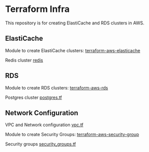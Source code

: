 # Terraform Infra

This repository is for creating ElastiCache and RDS clusters in AWS.

## ElastiCache

Module to create ElastiCache clusters: [terraform-aws-elasticache](https://github.com/raizv/terraform-aws-elasticache)

Redis cluster [redis][redis]

## RDS

Module to create RDS clusters: [terraform-aws-rds](https://github.com/raizv/terraform-aws-rds)

Postgres cluster [postgres.tf][postgres.tf]

## Network Configuration

VPC and Network configuration [vpc.tf][vpc.tf]

Module to create Security Groups: [terraform-aws-security-group](https://github.com/raizv/terraform-aws-security-group)

Security groups [security_groups.tf][security_groups.tf]

[main.tf]: ./main.tf
[postgres.tf]: ./postgres.tf
[redis]: ./redis.tf
[security_groups.tf]: ./security_groups.tf
[vpc.tf]: ./vpc.tf